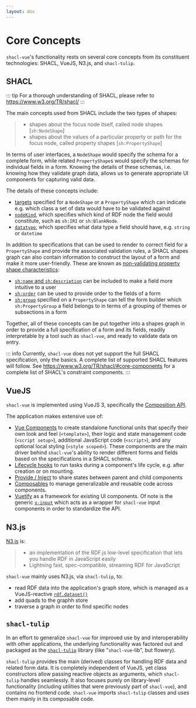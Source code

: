 ```yaml
---
layout: doc
---
```


# Core Concepts

`shacl-vue`'s functionality rests on several core concepts from its constituent technologies: SHACL, VueJS, N3.js, and `shacl-tulip`.

## SHACL

::: tip
For a thorough understanding of SHACL, please refer to https://www.w3.org/TR/shacl/
:::

The main concepts used from SHACL include the two types of shapes:

> - shapes about the focus node itself, called node shapes [`sh:NodeShape`]
> - shapes about the values of a particular property or path for the focus node, called property shapes [`sh:PropertyShape`]

In terms of user interfaces, a `NodeShape` would specify the schema for a complete form, while related `PropertyShape`s would specify the schemas for individual fields in a form. Knowing the details of these schemas, i.e. knowing how they validate graph data, allows us to generate appropriate UI components for capturing valid data.

The details of these concepts include:
- [targets](https://www.w3.org/TR/shacl/#targets) specified for a `NodeShape` or a `PropertyShape` which can indicate e.g. which class a set of data would have to be validated against
- [`nodeKind`](https://www.w3.org/TR/shacl/#NodeKindConstraintComponent), which specifies which kind of RDF node the field would constitute, such as `sh:IRI` or `sh:BlankNode`.
- [`datatype`](https://www.w3.org/TR/shacl/#DatatypeConstraintComponent), which specifies what data type a field should have, e.g. `string` or `datetime`

In addition to specifications that can be used to render to correct field for a `PropertyShape` and provide the associated validation rules, a SHACL shapes graph can also contain information to construct the layout of a form and make it more user-friendly. These are known as [non-validating property shape characteristics](https://www.w3.org/TR/shacl/#nonValidation):
- [`sh:name` and `sh:description`](https://www.w3.org/TR/shacl/#name) can be included to make a field more intuitive to a user
- [`sh:order`](https://www.w3.org/TR/shacl/#order) can be used to provide order to the fields of a form
- [`sh:group`](https://www.w3.org/TR/shacl/#group) specified on a `PropertyShape` can tell the form builder which `sh:PropertyGroup` a field belongs to in terms of a grouping of themes or subsections in a form

Together, all of these concepts can be put together into a shapes graph in order to provide a full specification of a form and its fields, readily interpretable by a tool such as `shacl-vue`, and ready to validate data on entry.


::: info
Currently, `shacl-vue` does not yet support the full SHACL specification, only the basics. A complete list of supported SHACL features will follow. See https://www.w3.org/TR/shacl/#core-components for a complete list of SHACL's constraint components.
:::

## VueJS

`shacl-vue` is implemented using VueJS 3, specifically the [Composition API](https://vuejs.org/guide/extras/composition-api-faq.html).

The application makes extensive use of:

- [Vue Components](https://vuejs.org/guide/essentials/component-basics.html) to create standalone functional units that specify their own look and feel (`<template>`), their logic and state management code (`<script setup>`), additional JavaScript code (`<script>`), and any optional local styling (`<style scoped>`). These components are the main driver behind `shacl-vue`'s ability to render different forms and fields based on the specifications in a SHACL schema.
- [Lifecycle hooks](https://vuejs.org/guide/essentials/lifecycle) to run tasks during a component's life cycle, e.g. after creation or on mounting.
- [Provide / Inject](https://vuejs.org/guide/components/provide-inject.html) to share states between parent and child components
- [Composables](https://vuejs.org/guide/reusability/composables.html) to manage generalizable and reusable code across components.
- [Vuetify](https://vuetifyjs.com/en/) as a framework for existing UI components. Of note is the generic [`v-input`](https://vuetifyjs.com/en/components/inputs/#inputs) which acts as a wrapper for `shacl-vue` input components in order to standardize the API.

## N3.js

[N3.js](https://github.com/rdfjs/N3.js) is:

> - an implementation of the RDF.js low-level specification that lets you handle RDF in JavaScript easily
> - Lightning fast, spec-compatible, streaming RDF for JavaScript

`shacl-vue` mainly uses N3.js, via `shacl-tulip`, to:
- read RDF data into the application's graph store, which is managed as a VueJS-reactive [`rdf.dataset()`](https://rdf.js.org/dataset-spec/)
- add quads to the graphh store
- traverse a graph in order to find specific nodes

## `shacl-tulip`

In an effort to generalize `shacl-vue` for improved use by and interoperability with other applications, the underlying functionality was factored out and packaged as the [`shacl-tulip`](https://github.com/psychoinformatics-de/shacl-tulip) library (like "`shacl-vue`-lib", but flowery).

`shacl-tulip` provides the main (derived) classes for handling RDF data and related form data. It is completely independent of VueJS, yet class constructors allow passing reactive objects as arguments, which `shacl-tulip` handles seamlessly. It also focuses purely on library-level functionality (including utilities that were previously part of `shacl-vue`), and contains no frontend code. `shacl-vue` imports `shacl-tulip` classes and uses them mainly in its composable code.